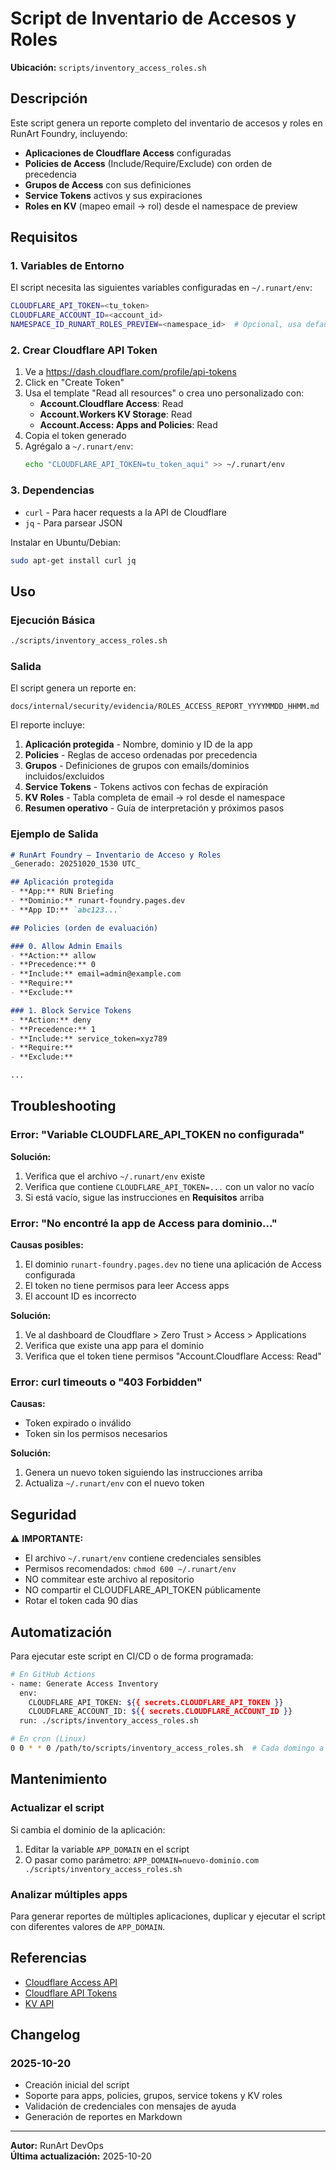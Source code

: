 # Script de Inventario de Accesos y Roles

**Ubicación:** `scripts/inventory_access_roles.sh`

## Descripción

Este script genera un reporte completo del inventario de accesos y roles en RunArt Foundry, incluyendo:

- **Aplicaciones de Cloudflare Access** configuradas
- **Policies de Access** (Include/Require/Exclude) con orden de precedencia
- **Grupos de Access** con sus definiciones
- **Service Tokens** activos y sus expiraciones
- **Roles en KV** (mapeo email → rol) desde el namespace de preview

## Requisitos

### 1. Variables de Entorno

El script necesita las siguientes variables configuradas en `~/.runart/env`:

```bash
CLOUDFLARE_API_TOKEN=<tu_token>
CLOUDFLARE_ACCOUNT_ID=<account_id>
NAMESPACE_ID_RUNART_ROLES_PREVIEW=<namespace_id>  # Opcional, usa default del wrangler.toml
```

### 2. Crear Cloudflare API Token

1. Ve a https://dash.cloudflare.com/profile/api-tokens
2. Click en "Create Token"
3. Usa el template "Read all resources" o crea uno personalizado con:
   - **Account.Cloudflare Access**: Read
   - **Account.Workers KV Storage**: Read
   - **Account.Access: Apps and Policies**: Read
4. Copia el token generado
5. Agrégalo a `~/.runart/env`:
   ```bash
   echo "CLOUDFLARE_API_TOKEN=tu_token_aqui" >> ~/.runart/env
   ```

### 3. Dependencias

- `curl` - Para hacer requests a la API de Cloudflare
- `jq` - Para parsear JSON

Instalar en Ubuntu/Debian:
```bash
sudo apt-get install curl jq
```

## Uso

### Ejecución Básica

```bash
./scripts/inventory_access_roles.sh
```

### Salida

El script genera un reporte en:
```
docs/internal/security/evidencia/ROLES_ACCESS_REPORT_YYYYMMDD_HHMM.md
```

El reporte incluye:

1. **Aplicación protegida** - Nombre, dominio y ID de la app
2. **Policies** - Reglas de acceso ordenadas por precedencia
3. **Grupos** - Definiciones de grupos con emails/dominios incluidos/excluidos
4. **Service Tokens** - Tokens activos con fechas de expiración
5. **KV Roles** - Tabla completa de email → rol desde el namespace
6. **Resumen operativo** - Guía de interpretación y próximos pasos

### Ejemplo de Salida

```markdown
# RunArt Foundry — Inventario de Acceso y Roles
_Generado: 20251020_1530 UTC_

## Aplicación protegida
- **App:** RUN Briefing
- **Dominio:** runart-foundry.pages.dev
- **App ID:** `abc123...`

## Policies (orden de evaluación)

### 0. Allow Admin Emails
- **Action:** allow
- **Precedence:** 0
- **Include:** email=admin@example.com
- **Require:** 
- **Exclude:** 

### 1. Block Service Tokens
- **Action:** deny
- **Precedence:** 1
- **Include:** service_token=xyz789
- **Require:** 
- **Exclude:** 

...
```

## Troubleshooting

### Error: "Variable CLOUDFLARE_API_TOKEN no configurada"

**Solución:**
1. Verifica que el archivo `~/.runart/env` existe
2. Verifica que contiene `CLOUDFLARE_API_TOKEN=...` con un valor no vacío
3. Si está vacío, sigue las instrucciones en **Requisitos** arriba

### Error: "No encontré la app de Access para dominio..."

**Causas posibles:**
1. El dominio `runart-foundry.pages.dev` no tiene una aplicación de Access configurada
2. El token no tiene permisos para leer Access apps
3. El account ID es incorrecto

**Solución:**
1. Ve al dashboard de Cloudflare > Zero Trust > Access > Applications
2. Verifica que existe una app para el dominio
3. Verifica que el token tiene permisos "Account.Cloudflare Access: Read"

### Error: curl timeouts o "403 Forbidden"

**Causas:**
- Token expirado o inválido
- Token sin los permisos necesarios

**Solución:**
1. Genera un nuevo token siguiendo las instrucciones arriba
2. Actualiza `~/.runart/env` con el nuevo token

## Seguridad

⚠️ **IMPORTANTE:**

- El archivo `~/.runart/env` contiene credenciales sensibles
- Permisos recomendados: `chmod 600 ~/.runart/env`
- NO commitear este archivo al repositorio
- NO compartir el CLOUDFLARE_API_TOKEN públicamente
- Rotar el token cada 90 días

## Automatización

Para ejecutar este script en CI/CD o de forma programada:

```bash
# En GitHub Actions
- name: Generate Access Inventory
  env:
    CLOUDFLARE_API_TOKEN: ${{ secrets.CLOUDFLARE_API_TOKEN }}
    CLOUDFLARE_ACCOUNT_ID: ${{ secrets.CLOUDFLARE_ACCOUNT_ID }}
  run: ./scripts/inventory_access_roles.sh

# En cron (Linux)
0 0 * * 0 /path/to/scripts/inventory_access_roles.sh  # Cada domingo a medianoche
```

## Mantenimiento

### Actualizar el script

Si cambia el dominio de la aplicación:
1. Editar la variable `APP_DOMAIN` en el script
2. O pasar como parámetro: `APP_DOMAIN=nuevo-dominio.com ./scripts/inventory_access_roles.sh`

### Analizar múltiples apps

Para generar reportes de múltiples aplicaciones, duplicar y ejecutar el script con diferentes valores de `APP_DOMAIN`.

## Referencias

- [Cloudflare Access API](https://developers.cloudflare.com/api/operations/access-applications-list-access-applications)
- [Cloudflare API Tokens](https://developers.cloudflare.com/fundamentals/api/get-started/create-token/)
- [KV API](https://developers.cloudflare.com/api/operations/workers-kv-namespace-list-a-namespace'-s-keys)

## Changelog

### 2025-10-20
- Creación inicial del script
- Soporte para apps, policies, grupos, service tokens y KV roles
- Validación de credenciales con mensajes de ayuda
- Generación de reportes en Markdown

---

**Autor:** RunArt DevOps  
**Última actualización:** 2025-10-20
